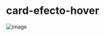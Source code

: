 # card-efecto-hover
![image](https://user-images.githubusercontent.com/81722127/210374683-648d8e4d-bb85-4f84-925c-9adfc98d7019.png)
